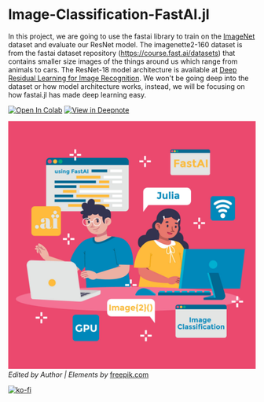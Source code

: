 # Image-Classification-FastAI.jl

In this project, we are going to use the fastai library to train on the [ImageNet](https://www.image-net.org/) dataset and evaluate our ResNet model. The imagenette2-160 dataset is from the fastai dataset repository (https://course.fast.ai/datasets) that contains smaller size images of the things around us which range from animals to cars. The ResNet-18 model architecture is available at [Deep Residual Learning for Image Recognition](https://arxiv.org/pdf/1512.03385.pdf). We won't be going deep into the dataset or how model architecture works, instead, we will be focusing on how fastai.jl has made deep learning easy.

[![Open In Colab](https://colab.research.google.com/assets/colab-badge.svg)](https://colab.research.google.com/github/kingabzpro/Image-Classification-FastAI.jl/blob/main/Image%20Classification%20FastAI.ipynb)  [![View in Deepnote](https://deepnote.com/static/buttons/view-in-deepnote-white-small.svg)](https://deepnote.com/viewer/github/kingabzpro/Image-Classification-FastAI.jl/blob/main/Deepnote.ipynb)

![](Image/image.jpg)
*Edited by Author | Elements by* [freepik.com](https://www.freepik.com/free-vector/hand-drawn-web-developers-working_12063788.htm#page=3&query=code&position=42)

[![ko-fi](https://ko-fi.com/img/githubbutton_sm.svg)](https://ko-fi.com/T6T45YP5N)
